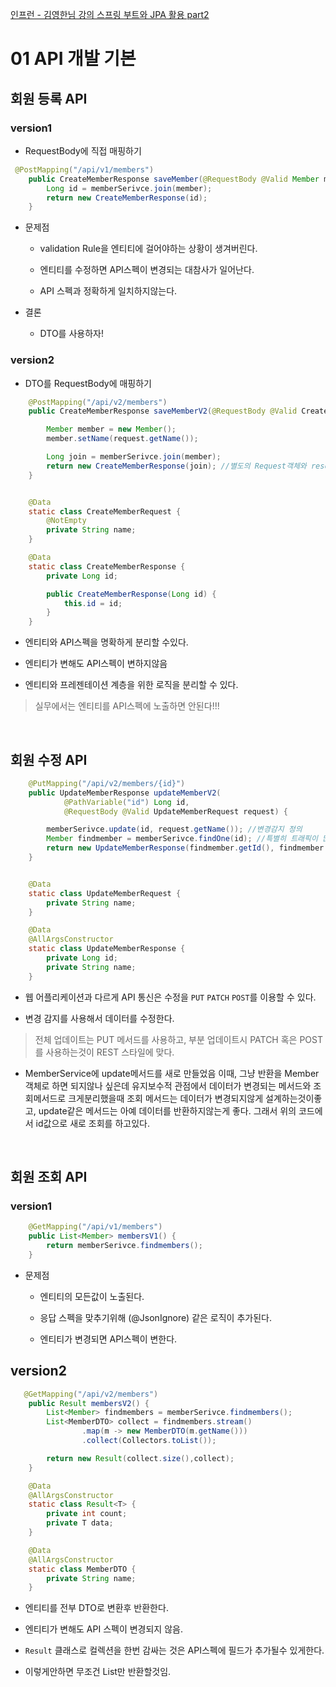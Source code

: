 [인프런 - 김영한님 강의 스프링 부트와 JPA 활용 part2 ](https://www.inflearn.com/course/%EC%8A%A4%ED%94%84%EB%A7%81%EB%B6%80%ED%8A%B8-JPA-API%EA%B0%9C%EB%B0%9C-%EC%84%B1%EB%8A%A5%EC%B5%9C%EC%A0%81%ED%99%94)

# 01 API 개발 기본

## 

## 회원 등록 API

### version1

* RequestBody에 직접 매핑하기

```java
 @PostMapping("/api/v1/members")
    public CreateMemberResponse saveMember(@RequestBody @Valid Member member) {
        Long id = memberSerivce.join(member);
        return new CreateMemberResponse(id);
    }
```

+ 문제점
  
  + validation Rule을 엔티티에 걸어야하는 상황이 생겨버린다. 
  
  + 엔티티를 수정하면 API스펙이 변경되는 대참사가 일어난다.
  
  + API 스펙과 정확하게 일치하지않는다.

+ 결론 
  
  + DTO를 사용하자!

### version2

+ DTO를 RequestBody에 매핑하기

```java
    @PostMapping("/api/v2/members")
    public CreateMemberResponse saveMemberV2(@RequestBody @Valid CreateMemberRequest request) {

        Member member = new Member();
        member.setName(request.getName());

        Long join = memberSerivce.join(member);
        return new CreateMemberResponse(join); //별도의 Request객체와 resoponse 객체를 이용하고 있음.
    }


    @Data
    static class CreateMemberRequest {
        @NotEmpty
        private String name;
    }

    @Data
    static class CreateMemberResponse {
        private Long id;

        public CreateMemberResponse(Long id) {
            this.id = id;
        }
    }
```

+ 엔티티와 API스펙을 명확하게 분리할 수있다.

+ 엔티티가 변해도 API스펙이 변하지않음

+ 엔티티와 프레젠테이션 계층을 위한 로직을 분리할 수 있다.

> 실무에서는 엔티티를 API스펙에 노출하면 안된다!!!

<br>

## 회원 수정 API

```java
    @PutMapping("/api/v2/members/{id}")
    public UpdateMemberResponse updateMemberV2(
            @PathVariable("id") Long id,
            @RequestBody @Valid UpdateMemberRequest request) {

        memberSerivce.update(id, request.getName()); //변경감지 정의
        Member findmember = memberSerivce.findOne(id); //특별히 트래픽이 많은 API 가 아니면 크게 이슈는 없다.
        return new UpdateMemberResponse(findmember.getId(), findmember.getName());
    }


    @Data
    static class UpdateMemberRequest {
        private String name;
    }

    @Data
    @AllArgsConstructor
    static class UpdateMemberResponse {
        private Long id;
        private String name;
    }
```

+ 웹 어플리케이션과 다르게 API 통신은 수정을 `PUT` `PATCH` `POST`를 이용할 수 있다. 

+ 변경 감지를 사용해서 데이터를 수정한다.

> 전체 업데이트는 PUT 메서드를 사용하고, 부분 업데이트시 PATCH 혹은 POST를 사용하는것이 REST 스타일에 맞다.



+ MemberService에 update메서드를 새로 만들었음 이때, 그냥 반환을 Member객체로 하면 되지않나 싶은데 유지보수적 관점에서 데이터가 변경되는 메서드와 조회메서드로 크게분리했을때
  조회 메서드는 데이터가 변경되지않게 설계하는것이좋고,
  update같은 메서드는 아예 데이터를 반환하지않는게 좋다. 그래서 위의 코드에서 id값으로 새로 조회를 하고있다.

<br>

## 회원 조회 API

### version1

```java
    @GetMapping("/api/v1/members")
    public List<Member> membersV1() {
        return memberSerivce.findmembers();
    }
```

+ 문제점
  
  + 엔티티의 모든값이 노출된다.
  
  + 응답 스펙을 맞추기위해 (@JsonIgnore) 같은 로직이 추가된다.
  
  + 엔티티가 변경되면 API스펙이 변한다. 

## version2

```java
   @GetMapping("/api/v2/members")
    public Result membersV2() {
        List<Member> findmembers = memberSerivce.findmembers();
        List<MemberDTO> collect = findmembers.stream()
                .map(m -> new MemberDTO(m.getName()))
                .collect(Collectors.toList());

        return new Result(collect.size(),collect);
    }

    @Data
    @AllArgsConstructor
    static class Result<T> {
        private int count;
        private T data;
    }

    @Data
    @AllArgsConstructor
    static class MemberDTO {
        private String name;
    }
```

+ 엔티티를 전부 DTO로 변환후 반환한다.

+ 엔티티가 변해도 API 스펙이 변경되지 않음.

+ `Result` 클래스로 컬렉션을 한번 감싸는 것은 API스펙에 필드가 추가될수 있게한다.

+ 이렇게안하면 무조건 List만 반환할것임.
